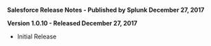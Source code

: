 **Salesforce Release Notes - Published by Splunk December 27, 2017**


**Version 1.0.10 - Released December 27, 2017**

* Initial Release
